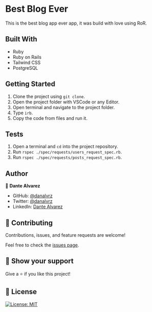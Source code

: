 # Best Blog Ever

This is the best blog app ever app, it was build with love using RoR.

## Built With

- Ruby
- Ruby on Rails
- Tailwind CSS
- PostgreSQL


## Getting Started

1. Clone the project using `git clone`.
2. Open the project folder with VSCode or any Editor.
3. Open terminal and navigate to the project folder.
4. Type `irb`.
5. Copy the code from files and run it.


## Tests

1. Open a terminal and `cd` into the project repository.
2. Run `rspec ./spec/requests/users_request_spec.rb`.
3. Run `rspec ./spec/requests/posts_request_spec.rb`.


## Author

👤 **Dante Alvarez**

- GitHub: [@danalvrz](https://github.com/danalvrz)
- Twitter: [@danalvrz](https://twitter.com/danalvrz)
- LinkedIn: [Dante Alvarez](https://www.linkedin.com/in/dante-alvarez-p/)

## 🤝 Contributing

Contributions, issues, and feature requests are welcome!

Feel free to check the [issues page](../../issues).

## 👏 Show your support

Give a ⭐️ if you like this project!

## 📝 License

[![License: MIT](https://img.shields.io/badge/License-MIT-yellow.svg)](https://opensource.org/licenses/MIT)
